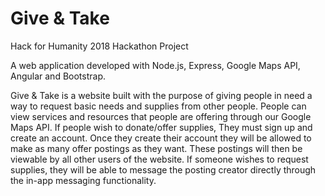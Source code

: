 # Give & Take

Hack for Humanity 2018 Hackathon Project

A web application developed with Node.js, Express, Google Maps API, Angular and Bootstrap.

Give & Take is a website built with the purpose of giving people in need a way to request basic needs and supplies from other people. People can view services and resources that people are offering through our Google Maps API. If people wish to donate/offer supplies, They must sign up and create an account. Once they create their account they will be allowed to make as many offer postings as they want. These postings will then be viewable by all other users of the website. If someone wishes to request supplies, they will be able to message the posting creator directly through the in-app messaging functionality.


